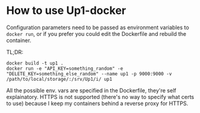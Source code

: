 # How to use Up1-docker
Configuration parameters need to be passed as environment variables to `docker run`, or if you prefer you could edit the Dockerfile and rebuild the container.

TL;DR:
```
docker build -t up1 .
docker run -e "API_KEY=something_random" -e "DELETE_KEY=something_else_random" --name up1 -p 9000:9000 -v /path/to/local/storage/:/srv/Up1/i/ up1
```

All the possible env. vars are specified in the Dockerfile, they're self explainatory.
HTTPS is not supported (there's no way to specify what certs to use) because I keep my containers behind a reverse proxy for HTTPS.
